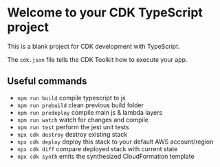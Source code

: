 # Welcome to your CDK TypeScript project

This is a blank project for CDK development with TypeScript.

The `cdk.json` file tells the CDK Toolkit how to execute your app.

## Useful commands

* `npm run build`        compile typescript to js
* `npm run prebuild`     clean previous build folder
* `npm run predeploy`    compile main js & lambda layers
* `npm run watch`        watch for changes and compile
* `npm run test`         perform the jest unit tests
* `npx cdk destroy`      destroy existing stack
* `npx cdk deploy`       deploy this stack to your default AWS account/region
* `npx cdk diff`         compare deployed stack with current state
* `npx cdk synth`        emits the synthesized CloudFormation template
